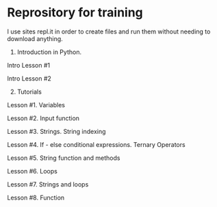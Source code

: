 # Reprository for training

I use sites repl.it in order to create files and run them without needing to download anything.

1. Introduction in Python.

Intro Lesson #1 

Intro Lesson #2

2. Tutorials 

Lesson #1. Variables 

Lesson #2. Input function

Lesson #3. Strings. String indexing

Lesson #4. If - else conditional expressions. Ternary Operators

Lesson #5. String function and methods

Lesson #6. Loops

Lesson #7. Strings and loops

Lesson #8. Function 



